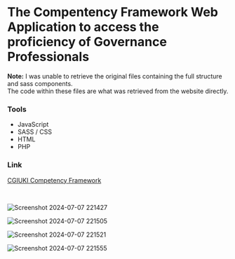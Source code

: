 # The Compentency Framework Web Application to access the proficiency of Governance Professionals

**Note:** I was unable to retrieve the original files containing the full structure and sass components. <br />
The code within these files are what was retrieved from the website directly.


### Tools
- JavaScript
- SASS / CSS
- HTML
- PHP


### Link
[CGIUKI Competency Framework](https://www.cgi.org.uk/professional-development/competency-framework)

&nbsp;

![Screenshot 2024-07-07 221427](https://github.com/aedwards87/CGI-Competency-Framework/assets/46580915/96036901-dfa8-484e-869d-1fc729c38f70)

![Screenshot 2024-07-07 221505](https://github.com/aedwards87/CGI-Competency-Framework/assets/46580915/665e628c-fc23-44ce-939e-956a444e2c3d)

![Screenshot 2024-07-07 221521](https://github.com/aedwards87/CGI-Competency-Framework/assets/46580915/77cb5f2d-6a23-4eb4-8b79-5553b500ed64)

![Screenshot 2024-07-07 221555](https://github.com/aedwards87/CGI-Competency-Framework/assets/46580915/4b766e20-fc15-4b6b-856d-fef8d0d68146)

